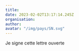 ```yaml
---
title: 
date: 2023-02-02T13:17:14.245Z
organisation: 
author: 
avatar: "/img/pays/SN.svg"
---
```


Je signe cette lettre ouverte 